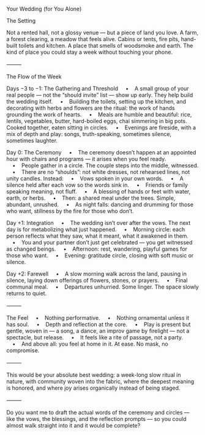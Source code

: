 
Your Wedding (for You Alone)

The Setting

Not a rented hall, not a glossy venue — but a piece of land you love. A farm, a forest clearing, a meadow that feels alive. Cabins or tents, fire pits, hand-built toilets and kitchen. A place that smells of woodsmoke and earth. The kind of place you could stay a week without touching your phone.

⸻

The Flow of the Week

Days −3 to −1: The Gathering and Threshold
    •    A small group of your real people — not the “should invite” list — show up early. They help build the wedding itself.
    •    Building the toilets, setting up the kitchen, and decorating with herbs and flowers are the ritual: the work of hands grounding the work of hearts.
    •    Meals are humble and beautiful: rice, lentils, vegetables, butter, hard-boiled eggs, chai simmering in big pots. Cooked together, eaten sitting in circles.
    •    Evenings are fireside, with a mix of depth and play: songs, truth-speaking, sometimes silence, sometimes laughter.

Day 0: The Ceremony
    •    The ceremony doesn’t happen at an appointed hour with chairs and programs — it arises when you feel ready.
    •    People gather in a circle. The couple steps into the middle, witnessed.
    •    There are no “shoulds”: not white dresses, not rehearsed lines, not unity candles. Instead:
    •    Vows spoken in your own words.
    •    A silence held after each vow so the words sink in.
    •    Friends or family speaking meaning, not fluff.
    •    A blessing of hands or feet with water, earth, or herbs.
    •    Then: a shared meal under the trees. Simple, abundant, unrushed.
    •    As night falls: dancing and drumming for those who want, stillness by the fire for those who don’t.

Day +1: Integration
    •    The wedding isn’t over after the vows. The next day is for metabolizing what just happened.
    •    Morning circle: each person reflects what they saw, what it meant, what it awakened in them.
    •    You and your partner don’t just get celebrated — you get witnessed as changed beings.
    •    Afternoon: rest, wandering, playful games for those who want.
    •    Evening: gratitude circle, closing with soft music or silence.

Day +2: Farewell
    •    A slow morning walk across the land, pausing in silence, laying down offerings of flowers, stones, or prayers.
    •    Final communal meal.
    •    Departures unhurried. Some linger. The space slowly returns to quiet.

⸻

The Feel
    •    Nothing performative.
    •    Nothing ornamental unless it has soul.
    •    Depth and reflection at the core.
    •    Play is present but gentle, woven in — a song, a dance, an improv game by firelight — not a spectacle, but release.
    •    It feels like a rite of passage, not a party.
    •    And above all: you feel at home in it. At ease. No mask, no compromise.

⸻

This would be your absolute best wedding: a week-long slow ritual in nature, with community woven into the fabric, where the deepest meaning is honored, and where joy arises organically instead of being staged.

⸻

Do you want me to draft the actual words of the ceremony and circles — like the vows, the blessings, and the reflection prompts — so you could almost walk straight into it and it would be complete?